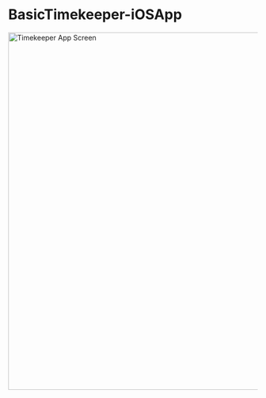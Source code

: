 # BasicTimekeeper-iOSApp
<img src="https://user-images.githubusercontent.com/18592588/66704541-85732700-ed25-11e9-8e71-6e0b560c3f06.png" alt="Timekeeper App Screen" height="720">
